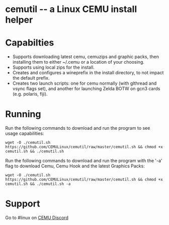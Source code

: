 cemutil -- a Linux CEMU install helper
===============================================================

Capabilties
===============================================================
 - Supports downloading latest cemu, cemuzips and graphic packs, then installing them to either ~/.cemu or a location of your choosing.
 - Supports using local zips for the install.
 - Creates and configures a wineprefix in the install directory, to not impact the default prefix.
 - Creates two launch scripts: one for cemu normally (with glthread and vsync flags set), and another for launching Zelda BOTW on gcn3 cards (e.g. polaris, fiji).

Running
===============================================================
Run the following commands to download and run the program to see usage capabilities:
```
wget -O ./cemutil.sh https://github.com/CEMULinux/cemutil/raw/master/cemutil.sh && chmod +x cemutil.sh && ./cemutil.sh
```

Run the following commands to download and run the program with the '-a' flag to download Cemu, Cemu Hook and the latest Graphics Packs:
```
wget -O ./cemutil.sh https://github.com/CEMULinux/cemutil/raw/master/cemutil.sh && chmod +x cemutil.sh && ./cemutil.sh -a
```

Support
===============================================================
Go to #linux on [CEMU Discord](https://discord.gg/5psYsup)
